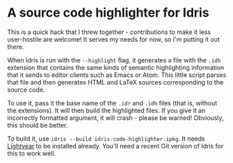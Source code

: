 A source code highlighter for Idris
===================================

This is a quick hack that I threw together - contributions to make it less user-hostile are welcome! It serves my needs for now, so I'm putting it out there.

When Idris is run with the `--highlight` flag, it generates a file with the `.idh` extension that contains the same kinds of semantic highlighting information that it sends to editor clients such as Emacs or Atom. This little script parses that file and then generates HTML and LaTeX sources corresponding to the source code.

To use it, pass it the base name of the `.idr` and `.idh` files (that is, without the extensions). It will then build the highlighted files. If you give it an incorrectly formatted argument, it will crash - please be warned!  Obviously, this should be better.

To build it, use `idris --build idris-code-highlighter.ipkg`. It needs [Lightyear](https://github.com/ziman/lightyear) to be installed already.  You'll need a recent Git version of Idris for this to work well.

